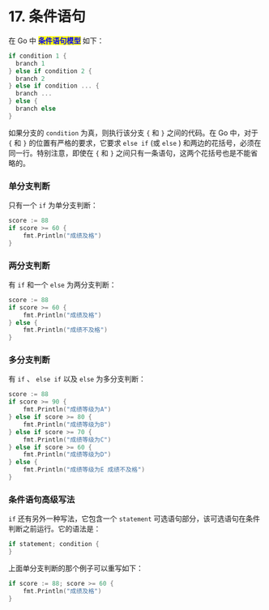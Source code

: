 # 17. 条件语句

在 Go 中 <mark style="color:blue;">**条件语句模型**</mark> 如下：

```go
if condition 1 {
  branch 1
} else if condition 2 {
  branch 2
} else if condition ... {
  branch ...
} else {
  branch else
}
```

如果分支的 `condition` 为真，则执行该分支 `{` 和 `}` 之间的代码。在 Go 中，对于 `{` 和 `}` 的位置有严格的要求，它要求 `else if` (或 `else` ) 和两边的花括号，必须在同一行。特别注意，即使在 `{` 和 `}` 之间只有一条语句，这两个花括号也是不能省略的。

### 单分支判断

只有一个 `if` 为单分支判断：

```go
score := 88
if score >= 60 {
    fmt.Println("成绩及格")
}
```

### 两分支判断

有 `if` 和一个 `else` 为两分支判断：

```go
score := 88
if score >= 60 {
    fmt.Println("成绩及格")
} else {
    fmt.Println("成绩不及格")
}
```

### 多分支判断

有 `if` 、 `else if` 以及 `else` 为多分支判断：

```go
score := 88
if score >= 90 {
    fmt.Println("成绩等级为A")
} else if score >= 80 {
    fmt.Println("成绩等级为B")
} else if score >= 70 {
    fmt.Println("成绩等级为C")
} else if score >= 60 {
    fmt.Println("成绩等级为D")
} else {
    fmt.Println("成绩等级为E 成绩不及格")
}
```

### 条件语句高级写法

`if` 还有另外一种写法，它包含一个 `statement` 可选语句部分，该可选语句在条件判断之前运行。它的语法是：

```go
if statement; condition {
}
```

上面单分支判断的那个例子可以重写如下：

```go
if score := 88; score >= 60 {
    fmt.Println("成绩及格")
}
```
